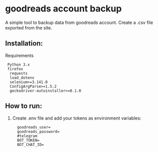 # goodreads account backup

A simple tool to backup data from goodreads account. Create a .csv file exported from the site. 

## Installation:

 Requirements

     Python 3.x
     firefox
      requests
      load_dotenv
      selenium>=3.141.0
      ConfigArgParse>=1.5.2
      geckodriver-autoinstaller>=0.1.0


## How to run:

1. Create .env file and add your tokens as environment variables:
   ```
     goodreads_user=
     goodreads_password=
     #telegram
     BOT_TOKEN=
     BOT_CHAT_ID=
   ```